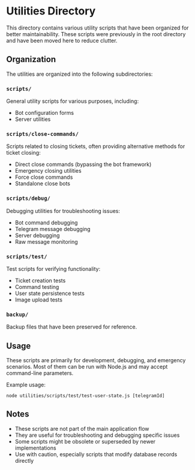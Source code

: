 # Utilities Directory

This directory contains various utility scripts that have been organized for better maintainability. These scripts were previously in the root directory and have been moved here to reduce clutter.

## Organization

The utilities are organized into the following subdirectories:

### `scripts/`
General utility scripts for various purposes, including:
- Bot configuration forms
- Server utilities

### `scripts/close-commands/`
Scripts related to closing tickets, often providing alternative methods for ticket closing:
- Direct close commands (bypassing the bot framework)
- Emergency closing utilities
- Force close commands
- Standalone close bots

### `scripts/debug/`
Debugging utilities for troubleshooting issues:
- Bot command debugging
- Telegram message debugging
- Server debugging
- Raw message monitoring

### `scripts/test/`
Test scripts for verifying functionality:
- Ticket creation tests
- Command testing
- User state persistence tests
- Image upload tests

### `backup/`
Backup files that have been preserved for reference.

## Usage

These scripts are primarily for development, debugging, and emergency scenarios. Most of them can be run with Node.js and may accept command-line parameters.

Example usage:
```
node utilities/scripts/test/test-user-state.js [telegramId]
```

## Notes

- These scripts are not part of the main application flow
- They are useful for troubleshooting and debugging specific issues
- Some scripts might be obsolete or superseded by newer implementations
- Use with caution, especially scripts that modify database records directly